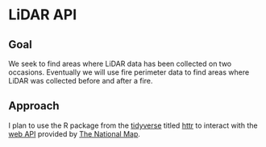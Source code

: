 LiDAR API
================

## Goal

We seek to find areas where LiDAR data has been collected on two
occasions. Eventually we will use fire perimeter data to find areas
where LiDAR was collected before and after a fire.

## Approach

I plan to use the R package from the
[tidyverse](https://www.tidyverse.org) titled
[httr](https://httr.r-lib.org/) to interact with the [web
API](https://apps.nationalmap.gov/tnmaccess/#/) provided by [The
National Map](https://apps.nationalmap.gov/lidar-explorer/#/).
